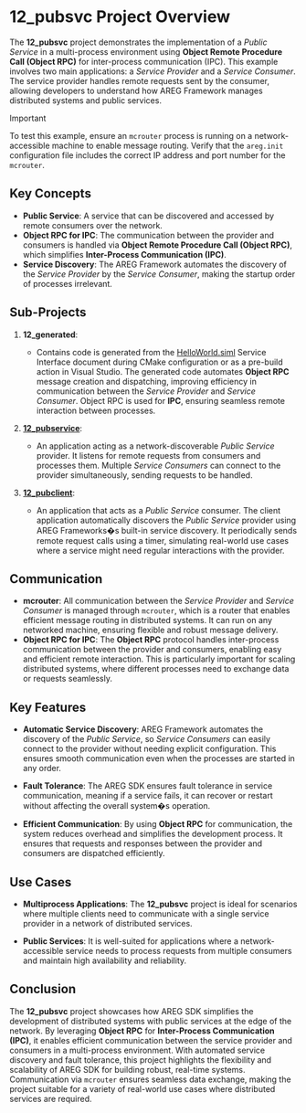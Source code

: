 # 12_pubsvc Project Overview

The **12_pubsvc** project demonstrates the implementation of a *Public Service* in a multi-process environment using **Object Remote Procedure Call (Object RPC)** for inter-process communication (IPC). This example involves two main applications: a *Service Provider* and a *Service Consumer*. The service provider handles remote requests sent by the consumer, allowing developers to understand how AREG Framework manages distributed systems and public services.

> [!IMPORTANT]
> To test this example, ensure an `mcrouter` process is running on a network-accessible machine to enable message routing. Verify that the `areg.init` configuration file includes the correct IP address and port number for the `mcrouter`.

## Key Concepts

- **Public Service**: A service that can be discovered and accessed by remote consumers over the network.
- **Object RPC for IPC**: The communication between the provider and consumers is handled via **Object Remote Procedure Call (Object RPC)**, which simplifies **Inter-Process Communication (IPC)**.
- **Service Discovery**: The AREG Framework automates the discovery of the *Service Provider* by the *Service Consumer*, making the startup order of processes irrelevant.

## Sub-Projects

1. **12_generated**:
   - Contains code is generated from the [HelloWorld.siml](./services/HelloWorld.siml) Service Interface document during CMake configuration or as a pre-build action in Visual Studio. The generated code automates **Object RPC** message creation and dispatching, improving efficiency in communication between the *Service Provider* and *Service Consumer*. Object RPC is used for **IPC**, ensuring seamless remote interaction between processes.

2. **[12_pubservice](./pubservice/)**:
   - An application acting as a network-discoverable *Public Service* provider. It listens for remote requests from consumers and processes them. Multiple *Service Consumers* can connect to the provider simultaneously, sending requests to be handled.

3. **[12_pubclient](./pubclient/)**:
   - An application that acts as a *Public Service* consumer. The client application automatically discovers the *Public Service* provider using AREG Frameworks�s built-in service discovery. It periodically sends remote request calls using a timer, simulating real-world use cases where a service might need regular interactions with the provider.

## Communication

- **mcrouter**: All communication between the *Service Provider* and *Service Consumer* is managed through `mcrouter`, which is a router that enables efficient message routing in distributed systems. It can run on any networked machine, ensuring flexible and robust message delivery.
- **Object RPC for IPC**: The **Object RPC** protocol handles inter-process communication between the provider and consumers, enabling easy and efficient remote interaction. This is particularly important for scaling distributed systems, where different processes need to exchange data or requests seamlessly.

## Key Features

- **Automatic Service Discovery**: AREG Framework automates the discovery of the *Public Service*, so *Service Consumers* can easily connect to the provider without needing explicit configuration. This ensures smooth communication even when the processes are started in any order.
  
- **Fault Tolerance**: The AREG SDK ensures fault tolerance in service communication, meaning if a service fails, it can recover or restart without affecting the overall system�s operation.
  
- **Efficient Communication**: By using **Object RPC** for communication, the system reduces overhead and simplifies the development process. It ensures that requests and responses between the provider and consumers are dispatched efficiently.

## Use Cases

- **Multiprocess Applications**: The **12_pubsvc** project is ideal for scenarios where multiple clients need to communicate with a single service provider in a network of distributed services.
  
- **Public Services**: It is well-suited for applications where a network-accessible service needs to process requests from multiple consumers and maintain high availability and reliability.

## Conclusion

The **12_pubsvc** project showcases how AREG SDK simplifies the development of distributed systems with public services at the edge of the network. By leveraging **Object RPC** for **Inter-Process Communication (IPC)**, it enables efficient communication between the service provider and consumers in a multi-process environment. With automated service discovery and fault tolerance, this project highlights the flexibility and scalability of AREG SDK for building robust, real-time systems. Communication via `mcrouter` ensures seamless data exchange, making the project suitable for a variety of real-world use cases where distributed services are required.
